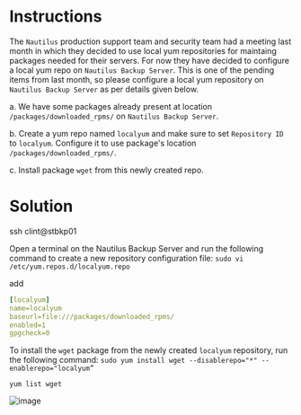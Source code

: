 # Instructions

The `Nautilus` production support team and security team had a meeting last month in which they decided to use local yum repositories for maintaing packages needed for their servers. For now they have decided to configure a local yum repo on `Nautilus Backup Server`. This is one of the pending items from last month, so please configure a local yum repository on `Nautilus Backup Server` as per details given below.

a. We have some packages already present at location `/packages/downloaded_rpms/` on `Nautilus Backup Server`.

b. Create a yum repo named `localyum` and make sure to set `Repository ID` to `localyum`.  Configure it to use package's location `/packages/downloaded_rpms/`.

c. Install package `wget` from this newly created repo.

# Solution

ssh clint@stbkp01

Open a terminal on the Nautilus Backup Server and run the following command to create a new repository configuration file: `sudo vi /etc/yum.repos.d/localyum.repo`

add

```YAML
[localyum]
name=localyum
baseurl=file:///packages/downloaded_rpms/
enabled=1
gpgcheck=0
```

To install the `wget` package from the newly created `localyum` repository, run the following command: `sudo yum install wget --disablerepo="*" --enablerepo="localyum”`

`yum list wget`

![image](https://github.com/janaom/KodeKloud-Engineer-2.0/assets/83917694/49558563-55f3-446e-9cda-88233ee9ea9a)
